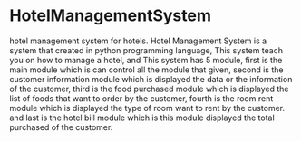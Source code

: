# HotelManagementSystem
hotel management system for hotels.
Hotel Management System is a system that created in python programming language, This system teach you on how to manage a hotel, and This system has 5 module, first is the main module which is can control all the module that given, second is the customer information module which is displayed the data or the information of the customer, third is the food purchased module which is displayed the list of foods that want to order by the customer, fourth is the room rent module which is displayed the type of room want to rent by the customer. and last is the hotel bill module which is this module displayed the total purchased of the customer.
